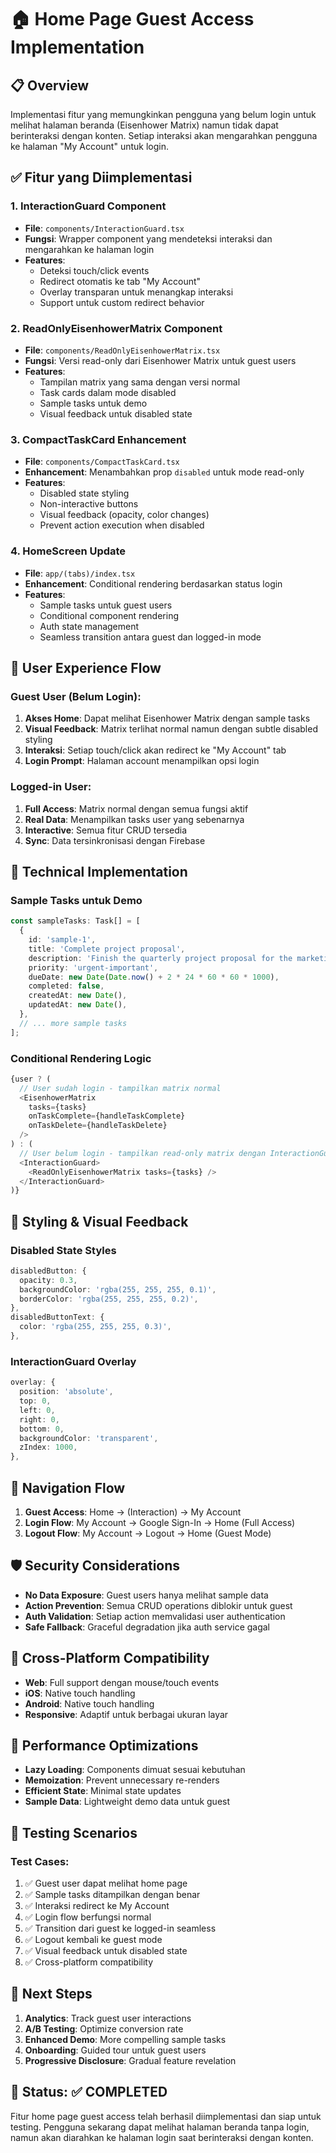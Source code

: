 # 🏠 Home Page Guest Access Implementation

## 📋 Overview
Implementasi fitur yang memungkinkan pengguna yang belum login untuk melihat halaman beranda (Eisenhower Matrix) namun tidak dapat berinteraksi dengan konten. Setiap interaksi akan mengarahkan pengguna ke halaman "My Account" untuk login.

## ✅ Fitur yang Diimplementasi

### 1. **InteractionGuard Component**
- **File**: `components/InteractionGuard.tsx`
- **Fungsi**: Wrapper component yang mendeteksi interaksi dan mengarahkan ke halaman login
- **Features**:
  - Deteksi touch/click events
  - Redirect otomatis ke tab "My Account"
  - Overlay transparan untuk menangkap interaksi
  - Support untuk custom redirect behavior

### 2. **ReadOnlyEisenhowerMatrix Component**
- **File**: `components/ReadOnlyEisenhowerMatrix.tsx`
- **Fungsi**: Versi read-only dari Eisenhower Matrix untuk guest users
- **Features**:
  - Tampilan matrix yang sama dengan versi normal
  - Task cards dalam mode disabled
  - Sample tasks untuk demo
  - Visual feedback untuk disabled state

### 3. **CompactTaskCard Enhancement**
- **File**: `components/CompactTaskCard.tsx`
- **Enhancement**: Menambahkan prop `disabled` untuk mode read-only
- **Features**:
  - Disabled state styling
  - Non-interactive buttons
  - Visual feedback (opacity, color changes)
  - Prevent action execution when disabled

### 4. **HomeScreen Update**
- **File**: `app/(tabs)/index.tsx`
- **Enhancement**: Conditional rendering berdasarkan status login
- **Features**:
  - Sample tasks untuk guest users
  - Conditional component rendering
  - Auth state management
  - Seamless transition antara guest dan logged-in mode

## 🎯 User Experience Flow

### Guest User (Belum Login):
1. **Akses Home**: Dapat melihat Eisenhower Matrix dengan sample tasks
2. **Visual Feedback**: Matrix terlihat normal namun dengan subtle disabled styling
3. **Interaksi**: Setiap touch/click akan redirect ke "My Account" tab
4. **Login Prompt**: Halaman account menampilkan opsi login

### Logged-in User:
1. **Full Access**: Matrix normal dengan semua fungsi aktif
2. **Real Data**: Menampilkan tasks user yang sebenarnya
3. **Interactive**: Semua fitur CRUD tersedia
4. **Sync**: Data tersinkronisasi dengan Firebase

## 🔧 Technical Implementation

### Sample Tasks untuk Demo
```typescript
const sampleTasks: Task[] = [
  {
    id: 'sample-1',
    title: 'Complete project proposal',
    description: 'Finish the quarterly project proposal for the marketing team',
    priority: 'urgent-important',
    dueDate: new Date(Date.now() + 2 * 24 * 60 * 60 * 1000),
    completed: false,
    createdAt: new Date(),
    updatedAt: new Date(),
  },
  // ... more sample tasks
];
```

### Conditional Rendering Logic
```typescript
{user ? (
  // User sudah login - tampilkan matrix normal
  <EisenhowerMatrix
    tasks={tasks}
    onTaskComplete={handleTaskComplete}
    onTaskDelete={handleTaskDelete}
  />
) : (
  // User belum login - tampilkan read-only matrix dengan InteractionGuard
  <InteractionGuard>
    <ReadOnlyEisenhowerMatrix tasks={tasks} />
  </InteractionGuard>
)}
```

## 🎨 Styling & Visual Feedback

### Disabled State Styles
```typescript
disabledButton: {
  opacity: 0.3,
  backgroundColor: 'rgba(255, 255, 255, 0.1)',
  borderColor: 'rgba(255, 255, 255, 0.2)',
},
disabledButtonText: {
  color: 'rgba(255, 255, 255, 0.3)',
},
```

### InteractionGuard Overlay
```typescript
overlay: {
  position: 'absolute',
  top: 0,
  left: 0,
  right: 0,
  bottom: 0,
  backgroundColor: 'transparent',
  zIndex: 1000,
},
```

## 🔄 Navigation Flow

1. **Guest Access**: Home → (Interaction) → My Account
2. **Login Flow**: My Account → Google Sign-In → Home (Full Access)
3. **Logout Flow**: My Account → Logout → Home (Guest Mode)

## 🛡️ Security Considerations

- **No Data Exposure**: Guest users hanya melihat sample data
- **Action Prevention**: Semua CRUD operations diblokir untuk guest
- **Auth Validation**: Setiap action memvalidasi user authentication
- **Safe Fallback**: Graceful degradation jika auth service gagal

## 📱 Cross-Platform Compatibility

- **Web**: Full support dengan mouse/touch events
- **iOS**: Native touch handling
- **Android**: Native touch handling
- **Responsive**: Adaptif untuk berbagai ukuran layar

## 🚀 Performance Optimizations

- **Lazy Loading**: Components dimuat sesuai kebutuhan
- **Memoization**: Prevent unnecessary re-renders
- **Efficient State**: Minimal state updates
- **Sample Data**: Lightweight demo data untuk guest

## 🧪 Testing Scenarios

### Test Cases:
1. ✅ Guest user dapat melihat home page
2. ✅ Sample tasks ditampilkan dengan benar
3. ✅ Interaksi redirect ke My Account
4. ✅ Login flow berfungsi normal
5. ✅ Transition dari guest ke logged-in seamless
6. ✅ Logout kembali ke guest mode
7. ✅ Visual feedback untuk disabled state
8. ✅ Cross-platform compatibility

## 📝 Next Steps

1. **Analytics**: Track guest user interactions
2. **A/B Testing**: Optimize conversion rate
3. **Enhanced Demo**: More compelling sample tasks
4. **Onboarding**: Guided tour untuk guest users
5. **Progressive Disclosure**: Gradual feature revelation

## 🎉 Status: ✅ COMPLETED

Fitur home page guest access telah berhasil diimplementasi dan siap untuk testing. Pengguna sekarang dapat melihat halaman beranda tanpa login, namun akan diarahkan ke halaman login saat berinteraksi dengan konten.
